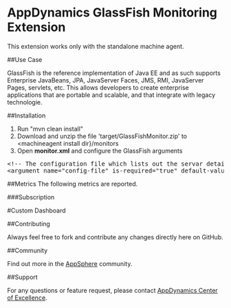 # AppDynamics GlassFish Monitoring Extension

This extension works only with the standalone machine agent.

##Use Case

GlassFish is the reference implementation of Java EE and as such supports Enterprise JavaBeans, JPA, JavaServer Faces, JMS, RMI, JavaServer Pages, servlets, etc. This allows developers to create enterprise applications that are portable and scalable, and that integrate with legacy technologie.

##Installation

1. Run "mvn clean install"
2. Download and unzip the file 'target/GlassFishMonitor.zip' to \<machineagent install dir\}/monitors
3. Open <b>monitor.xml</b> and configure the GlassFish arguments

<pre>
&lt;!-- The configuration file which lists out the servar details and metrics to be included from monitoring on controller--&gt;
&lt;argument name="config-file" is-required="true" default-value="monitors/GlassFishMonitor/config.yml" /&gt;
</pre>

##Metrics
The following metrics are reported.

###Subscription

#Custom Dashboard
![]()

##Contributing

Always feel free to fork and contribute any changes directly here on GitHub.

##Community

Find out more in the [AppSphere]() community.

##Support

For any questions or feature request, please contact [AppDynamics Center of Excellence](mailto:ace-request@appdynamics.com).

